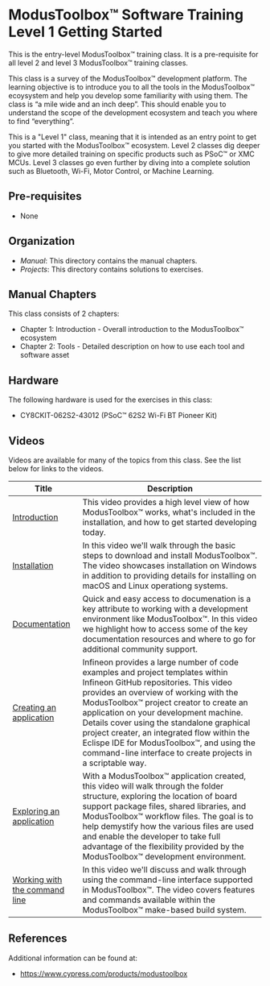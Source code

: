 # ModusToolbox™ Software Training Level 1 Getting Started

This is the entry-level ModusToolbox™ training class. It is a pre-requisite for all level 2 and level 3 ModusToolbox™ training classes.

This class is a survey of the ModusToolbox™ development platform. The learning objective is to introduce you to all the tools in the ModusToolbox™ ecoysystem and help you develop some familiarity with using them. The class is “a mile wide and an inch deep”. This should enable you to understand the scope of the development ecosystem and teach you where to find “everything”.

This is a "Level 1" class, meaning that it is intended as an entry point to get you started with the ModusToolbox™ ecosystem. Level 2 classes dig deeper to give more detailed training on specific products such as PSoC™ or XMC MCUs. Level 3 classes go even further by diving into a complete solution such as Bluetooth, Wi-Fi, Motor Control, or Machine Learning.

## Pre-requisites

- None

## Organization

- *Manual*:    This directory contains the manual chapters.
- *Projects*:  This directory contains solutions to exercises.

## Manual Chapters

This class consists of 2 chapters:
- Chapter 1: Introduction - Overall introduction to the ModusToolbox™ ecosystem
- Chapter 2: Tools - Detailed description on how to use each tool and software asset

## Hardware

The following hardware is used for the exercises in this class:

- CY8CKIT-062S2-43012 (PSoC™ 62S2 Wi-Fi BT Pioneer Kit)

## Videos

Videos are available for many of the topics from this class. See the list below for links to the videos.

| Title | Description |
|-------|-------------|
| [Introduction](https://e.video-cdn.net/share?video-id=3CfkNhqekfwGSrZH_uqgKH&player-id=2t2W2ykrDB_RisZ1QorEJU&channel-id=89141) | This video provides a high level view of how ModusToolbox™ works, what's included in the installation, and how to get started developing today. |
| [Installation](https://e.video-cdn.net/share?video-id=ByVg_ooiWeLJ3bmjoEtYPC&player-id=2t2W2ykrDB_RisZ1QorEJU&channel-id=89141) | In this video we'll walk through the basic steps to download and install ModusToolbox™. The video showcases installation on Windows in addition to providing details for installing on macOS and Linux operationg systems. |
| [Documentation](https://e.video-cdn.net/share?video-id=1CAThWybQvb4TC5SgW-7_r&player-id=2t2W2ykrDB_RisZ1QorEJU&channel-id=89141) | Quick and easy access to documenation is a key attribute to working with a development environment like ModusToolbox™. In this video we highlight how to access some of the key documentation resources and where to go for additional community support. |
| [Creating an application](https://e.video-cdn.net/share?video-id=9U66xSrFnnE4CBv77be2yx&player-id=2t2W2ykrDB_RisZ1QorEJU&channel-id=89141) | Infineon provides a large number of code examples and project templates within Infineon GitHub repositories. This video provides an overview of working with the ModusToolbox™ project creator to create an application on your development machine. Details cover using the standalone graphical project creater, an integrated flow within the Eclispe IDE for ModusToolbox™, and using the command-line interface to create projects in a scriptable way. |
| [Exploring an application](https://e.video-cdn.net/share?video-id=5NozBTozrJVSHmCK5Gj5Ys&player-id=2t2W2ykrDB_RisZ1QorEJU&channel-id=89141) | With a ModusToolbox™ application created, this video will walk through the folder structure, exploring the location of board support package files, shared libraries, and ModusToolbox™ workflow files. The goal is to help demystify how the various files are used and enable the developer to take full advantage of the flexibility provided by the ModusToolbox™ development environment. |
| [Working with the command line](https://e.video-cdn.net/share?video-id=DgUU1RU5KBnPrQmRvHh1g_&player-id=2t2W2ykrDB_RisZ1QorEJU&channel-id=89141) | In this video we'll discuss and walk through using the command-line interface supported in ModusToolbox™. The video covers features and commands available within the ModusToolbox™ make-based build system. |

## References

Additional information can be found at:
- https://www.cypress.com/products/modustoolbox 